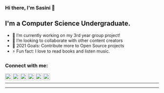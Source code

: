 ### Hi there, I'm Sasini 👋

## I'm a Computer Science Undergraduate.

- 🔭 I’m currently working on my 3rd year group project!
- 👯 I’m looking to collaborate with other content creators
- 🥅 2021 Goals: Contribute more to Open Source projects
- ⚡ Fun fact: I love to read books and listen music.

### Connect with me:

[<img align="left" alt="Sabesan | Facebook" width="22px" color="blue" src="https://cdn.jsdelivr.net/npm/simple-icons@3.4.0/icons/facebook.svg" />][facebook]
[<img align="left" alt="Sabesan | Twitter" width="22px" src="https://cdn.jsdelivr.net/npm/simple-icons@v3/icons/twitter.svg" />][twitter]
[<img align="left" alt="Sabesan | StackOverflow" width="22px" src="https://cdn.jsdelivr.net/npm/simple-icons@v3/icons/stackoverflow.svg" />][stackoverflow]
[<img align="left" alt="Sabesan | Dribbble" width="22px" src="https://cdn.jsdelivr.net/npm/simple-icons@v3/icons/dribbble.svg" />][dribbble]
[<img align="left" alt="Sabesan | Behance" width="22px" src="https://cdn.jsdelivr.net/npm/simple-icons@v3/icons/behance.svg" />][behance]
[<img align="left" alt="Sabesan | LinkedIn" width="22px" src="https://cdn.jsdelivr.net/npm/simple-icons@v3/icons/linkedin.svg" />][linkedin]

<br />

---


<!-- <a href="https://github.com/Sasini2020">
<img align="center" alt="Sasini's Github Stats" src="https://github-readme-stats.codestackr.vercel.app/api?username=Sasini2020&show_icons=true&hide_border=true&count_private=true&include_all_commits=true&theme=radical" /></a>
<a href="https://github.com/Sasini2020">
  <img align="center" src="https://github-readme-stats.anuraghazra1.vercel.app/api/top-langs/?username=Sasini2020&layout=compact&theme=radical" />
</a> -->

---

[twitter]: https://twitter.com/SasiniB
[facebook]: https://www.facebook.com/sasini.sandamali.1
[linkedin]: https://www.linkedin.com/in/sasini-sandamali-bab7611a7/
[stackoverflow]:https://stackoverflow.com/users/14886269/ms-sandamali-b-g-s-s
[dribbble]: https://dribbble.com/Sasini-Sandamali
[behance]: https://www.behance.net/mssandamalibgss/
